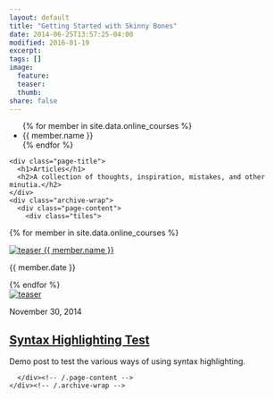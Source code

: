 ```yaml
---
layout: default
title: "Getting Started with Skinny Bones"
date: 2014-06-25T13:57:25-04:00
modified: 2016-01-19
excerpt:
tags: []
image:
  feature:
  teaser:
  thumb:
share: false
---
```


<ul>
{% for member in site.data.online_courses %}
  <li>
      {{ member.name }}
  </li>
{% endfor %}
</ul>

<div id="main" role="main">     
  <div class="wrap">
    
    <div class="page-title">
      <h1>Articles</h1>
      <h2>A collection of thoughts, inspiration, mistakes, and other minutia.</h2>
    </div>
    <div class="archive-wrap">
      <div class="page-content">
        <div class="tiles">

{% for member in site.data.online_courses %}
  <article class="tile" itemscope="" itemtype="http://schema.org/Article" >
    <a href="" title="{{ member.name }}" class="post-teaser">
      <img src="{{ member.image_url }}" alt="teaser" itemprop="image">
      {{ member.name }}
    </a>
    <p class="entry-date date published">{{ member.date }}</p>
  </article>
{% endfor %}

  <article class="tile" itemscope="" itemtype="http://schema.org/Article">
  <a href="//psurya1994.github.io/Personal-Website//articles/syntax-highlighting-test/" title="Syntax Highlighting Test" class="post-teaser"><img src="//psurya1994.github.io/Personal-Website//images/400x250.gif" alt="teaser" itemprop="image"></a>
  <p class="entry-date date published"><time datetime="2014-11-30" itemprop="datePublished">November 30, 2014</time></p>
  <h2 class="post-title" itemprop="name"><a href="//psurya1994.github.io/Personal-Website//articles/syntax-highlighting-test/">Syntax Highlighting Test</a></h2>
  <p class="post-excerpt" itemprop="description">Demo post to test the various ways of using syntax highlighting.</p>
</article>


</div>
<!-- /.tiles -->

      </div><!-- /.page-content -->
    </div><!-- /.archive-wrap -->
  </div><!-- /.wrap -->
</div>